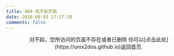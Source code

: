 ```yaml
---
title: 404-找不到页面
date: 2016-09-03 17:17:18
comments: false
---
```

<center>
对不起，您所访问的页面不存在或者已删除
你可以[点击此处](https://unix2dos.github.io)返回首页.

</center>

